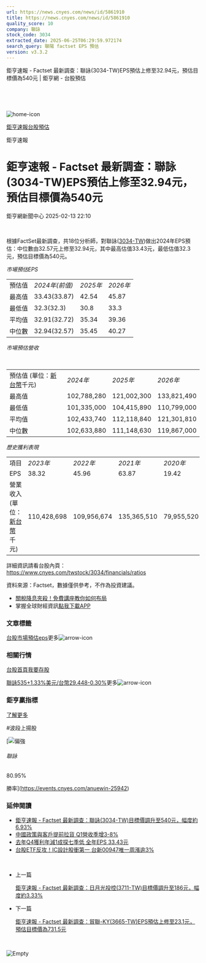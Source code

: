 ```yaml
---
url: https://news.cnyes.com/news/id/5861910
title: https://news.cnyes.com/news/id/5861910
quality_score: 10
company: 聯詠
stock_code: 3034
extracted_date: 2025-06-25T06:29:59.972174
search_query: 聯陽 factset EPS 預估
version: v3.3.2
---
```


鉅亨速報 - Factset 最新調查：聯詠(3034-TW)EPS預估上修至32.94元，預估目標價為540元 | 鉅亨網 - 台股預估

‌

‌

![home-icon](/assets/icons/breadCrumb/symbol-icon-home.svg)

[鉅亨速報](/news/cat/anue_live)[台股預估](/news/cat/tw_forecast)

鉅亨速報

# 鉅亨速報 - Factset 最新調查：聯詠(3034-TW)EPS預估上修至32.94元，預估目標價為540元

鉅亨網新聞中心 2025-02-13 22:10

‌

根據FactSet最新調查，共18位分析師，對聯詠([3034-TW](https://www.cnyes.com/twstock/3034))做出2024年EPS預估：中位數由32.57元上修至32.94元，其中最高估值33.43元，最低估值32.3元，預估目標價為540元。

*市場預估EPS*

|  |  |  |  |
| --- | --- | --- | --- |
| 預估值 | *2024年(前值)* | *2025年* | *2026年* |
| 最高值 | 33.43(33.87) | 42.54 | 45.87 |
| 最低值 | 32.3(32.3) | 30.8 | 33.3 |
| 平均值 | 32.91(32.72) | 35.34 | 39.36 |
| 中位數 | 32.94(32.57) | 35.45 | 40.27 |

*市場預估營收*

‌

|  |  |  |  |
| --- | --- | --- | --- |
| 預估值 (單位：[新台幣](https://invest.cnyes.com/forex/detail/usdtwd)千元) | *2024年* | *2025年* | *2026年* |
| 最高值 | 102,788,280 | 121,002,300 | 133,821,490 |
| 最低值 | 101,335,000 | 104,415,890 | 110,799,000 |
| 平均值 | 102,433,740 | 112,118,840 | 121,301,810 |
| 中位數 | 102,633,880 | 111,148,630 | 119,867,000 |

*歷史獲利表現*

|  |  |  |  |  |
| --- | --- | --- | --- | --- |
| 項目 | *2023年* | *2022年* | *2021年* | *2020年* |
| EPS | 38.32 | 45.96 | 63.87 | 19.42 |
| 營業收入 (單位：[新台幣](https://invest.cnyes.com/forex/detail/usdtwd)千元) | 110,428,698 | 109,956,674 | 135,365,510 | 79,955,520 |

詳細資訊請看台股內頁：  
<https://www.cnyes.com/twstock/3034/financials/ratios>

資料來源：Factset，數據僅供參考，不作為投資建議。

* [關稅降息夾殺！免費講座教你如何布局](https://www.rsc.com.tw/Cnyes_RSC/SeminarBooking2025InvestmentOutlook.aspx?utm_source=anue&utm_medium=usstocks_end)
* 掌握全球財經資訊[點我下載APP](http://www.cnyes.com/app/?utm_source=mweb&utm_medium=HamMenuBanner&utm_campaign=fixed&utm_content=entr)

### 文章標籤

[台股](https://news.cnyes.com/tag/台股 "台股")[市場預估](https://news.cnyes.com/tag/市場預估 "市場預估")[eps](https://news.cnyes.com/tag/eps "eps")更多![arrow-icon](/assets/icons/arrows/arrow-down.svg)

### 相關行情

[台股首頁](https://www.cnyes.com/twstock)[我要存股](https://supr.link/8OHaU)

[聯詠535+1.33%](https://www.cnyes.com/twstock/3034)[美元/台幣29.448-0.30%](https://invest.cnyes.com/forex/detail/USDTWD)更多![arrow-icon](/assets/icons/arrows/arrow-down.svg)

### 鉅亨贏指標

[了解更多](https://events.cnyes.com/anuewin-25942)

#波段上揚股

[![偏強](/assets/icons/win-indicator/long.svg)

###### 聯詠

80.95%

勝率](https://events.cnyes.com/anuewin-25942)

### 延伸閱讀

* [鉅亨速報 - Factset 最新調查：聯詠(3034-TW)目標價調升至540元，幅度約6.93%](/news/id/5861907)
* [中國政策與客戶提前拉貨 Q1營收季增3-8%](/news/id/5860366)
* [去年Q4獲利年減1成探七季低 全年EPS 33.43元](/news/id/5860331)
* [台股ETF反攻！IC設計股衝第一 台新00947唯一周漲逾3%](/news/id/5858678)

‌

* 上一篇

  [鉅亨速報 - Factset 最新調查：日月光投控(3711-TW)目標價調升至186元，幅度約3.33%](/news/id/5862045)
* 下一篇

  [鉅亨速報 - Factset 最新調查：貿聯-KY(3665-TW)EPS預估上修至23.1元，預估目標價為731.5元](/news/id/5861723)

‌

![Empty](/assets/icons/skeleton/empty-image.svg)

‌